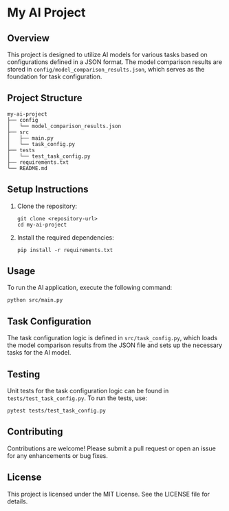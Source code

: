 # My AI Project

## Overview
This project is designed to utilize AI models for various tasks based on configurations defined in a JSON format. The model comparison results are stored in `config/model_comparison_results.json`, which serves as the foundation for task configuration.

## Project Structure
```
my-ai-project
├── config
│   └── model_comparison_results.json
├── src
│   ├── main.py
│   └── task_config.py
├── tests
│   └── test_task_config.py
├── requirements.txt
└── README.md
```

## Setup Instructions
1. Clone the repository:
   ```
   git clone <repository-url>
   cd my-ai-project
   ```

2. Install the required dependencies:
   ```
   pip install -r requirements.txt
   ```

## Usage
To run the AI application, execute the following command:
```
python src/main.py
```

## Task Configuration
The task configuration logic is defined in `src/task_config.py`, which loads the model comparison results from the JSON file and sets up the necessary tasks for the AI model.

## Testing
Unit tests for the task configuration logic can be found in `tests/test_task_config.py`. To run the tests, use:
```
pytest tests/test_task_config.py
```

## Contributing
Contributions are welcome! Please submit a pull request or open an issue for any enhancements or bug fixes.

## License
This project is licensed under the MIT License. See the LICENSE file for details.